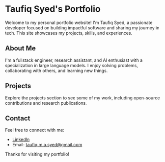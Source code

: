 # Taufiq Syed's Portfolio

Welcome to my personal portfolio website! I'm Taufiq Syed, a passionate developer focused on building impactful software and sharing my journey in tech. This site showcases my projects, skills, and experiences.

## About Me

I'm a fullstack engineer, research assistant, and AI enthusiast with a specialization in large language models. I enjoy solving problems, collaborating with others, and learning new things.

## Projects

Explore the projects section to see some of my work, including open-source contributions and research publications.

## Contact

Feel free to connect with me:

- [LinkedIn](https://www.linkedin.com/in/taufiqsyed/)
- Email: taufiq.m.a.syed@gmail.com

Thanks for visiting my portfolio!
